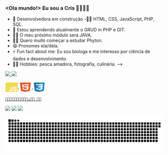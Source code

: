 ### <Ola mundo!> Eu sou a Cris 🌹🐱‍👤😎
- 🙌 Desenvolvedora em construção -🚧🚧 HTML, CSS, JavaScript, PHP, SQL.
- 🌱 Estou aprendendo atualmente o GRUD in PHP e GIT.
- 🐱‍🐉 O meu próximo módulo será JAVA.
- 🐱‍💻 Quero muito começar a estudar Phyton.
- 😄 Pronomes ela/dela.
- ⚡ Fun fact about me: Eu sou biologa e me interesso por ciência de dados e desenvolvimento.
- 🐱‍🚀 Hobbies: pesca amadora, fotografia, culinária.
-->
<div>
  <a href="https://github.com/crisbahi">
  <img height="180em" src="https://github-readme-stats.vercel.app/api?username=crisbahi&show_icons=false&theme=dracula&include_all_commits=true&count_private=true"/>
  <img height="180em" src="https://github-readme-stats.vercel.app/api/top-langs/?username=crisbahi&layout=compact&langs_count=7&theme=dracula"/>
</div>
  <div style="display: inline_block"><br>
  <img align="center" alt="Rafa-Js" height="30" width="40" src="https://raw.githubusercontent.com/devicons/devicon/master/icons/javascript/javascript-plain.svg">
  <img align="center" alt="Rafa-HTML" height="30" width="40" src="https://raw.githubusercontent.com/devicons/devicon/master/icons/html5/html5-original.svg">
  <img align="center" alt="Rafa-CSS" height="30" width="40" src="https://raw.githubusercontent.com/devicons/devicon/master/icons/css3/css3-original.svg">
    
</div>
  
    🐱‍🚀🐱‍👤🐱‍🐉🐱‍🏍🐱‍👓☕🍫🧁 🐱‍💻
 
<div> 
   <a href="https://instagram.com/cris_bahi" target="_blank"><img src="https://img.shields.io/badge/-Instagram-%23E4405F?style=for-the-badge&logo=instagram&logoColor=white" target="_blank"></a>
   <a href = "mailto:cristianebahi@gmail.com"><img src="https://img.shields.io/badge/-Gmail-%23333?style=for-the-badge&logo=gmail&logoColor=white" target="_blank"></a>
  <a href="https://www.linkedin.com/in/cristianebahi" target="_blank"><img src="https://img.shields.io/badge/-LinkedIn-%230077B5?style=for-the-badge&logo=linkedin&logoColor=white" target="_blank"></a> 
  
  ![Snake animation](https://github.com/crisbahi/crisbahi/blob/output/github-contribution-grid-snake.svg)

 
</div>
